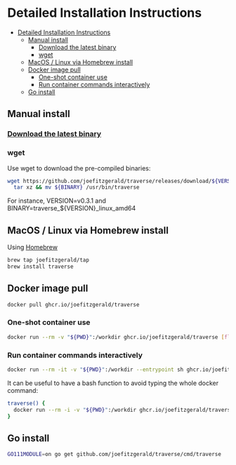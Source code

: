 # Detailed Installation Instructions

<!-- @import "[TOC]" {cmd="toc" depthFrom=2 depthTo=6 orderedList=false} -->

<!-- code_chunk_output -->

- [Detailed Installation Instructions](#detailed-installation-instructions)
  - [Manual install](#manual-install)
    - [Download the latest binary](#download-the-latest-binary)
    - [wget](#wget)
  - [MacOS / Linux via Homebrew install](#macos--linux-via-homebrew-install)
  - [Docker image pull](#docker-image-pull)
    - [One-shot container use](#one-shot-container-use)
    - [Run container commands interactively](#run-container-commands-interactively)
  - [Go install](#go-install)

<!-- /code_chunk_output -->


## Manual install

### [Download the latest binary](https://github.com/joefitzgerald/traverse/releases/latest)

### wget
Use wget to download the pre-compiled binaries:

```bash
wget https://github.com/joefitzgerald/traverse/releases/download/${VERSION}/${BINARY}.tar.gz -O - |\
  tar xz && mv ${BINARY} /usr/bin/traverse
```

For instance, VERSION=v0.3.1 and BINARY=traverse_${VERSION}_linux_amd64

## MacOS / Linux via Homebrew install

Using [Homebrew](https://brew.sh/)  

```bash
brew tap joefitzgerald/tap
brew install traverse
```

## Docker image pull

```bash
docker pull ghcr.io/joefitzgerald/traverse
```

### One-shot container use

```bash
docker run --rm -v "${PWD}":/workdir ghcr.io/joefitzgerald/traverse [flags]
```


### Run container commands interactively

```bash
docker run --rm -it -v "${PWD}":/workdir --entrypoint sh ghcr.io/joefitzgerald/traverse
```

It can be useful to have a bash function to avoid typing the whole docker command:

```bash
traverse() {
  docker run --rm -i -v "${PWD}":/workdir ghcr.io/joefitzgerald/traverse "$@"
}
```


## Go install

```bash
GO111MODULE=on go get github.com/joefitzgerald/traverse/cmd/traverse
```